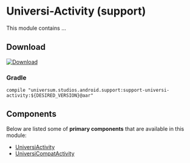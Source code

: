 Universi-Activity (support)
===============

This module contains ...

## Download ##
[![Download](https://api.bintray.com/packages/universum-studios/android/universum.studios.android.support%3Asupport-universi/images/download.svg)](https://bintray.com/universum-studios/android/universum.studios.android.support%3Asupport-universi/_latestVersion)

### Gradle ###

    compile "universum.studios.android.support:support-universi-activity:${DESIRED_VERSION}@aar"

## Components ##

Below are listed some of **primary components** that are available in this module:

- [UniversiActivity](https://github.com/universum-studios/android_universi/blob/support-master/library-activity/src/main/java/universum/studios/android/support/universi/UniversiActivity.java)
- [UniversiCompatActivity](https://github.com/universum-studios/android_universi/blob/support-master/library-activity/src/main/java/universum/studios/android/support/universi/UniversiCompatActivity.java)
